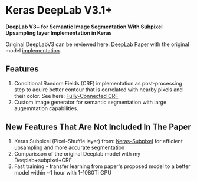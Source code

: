 # Keras DeepLab V3.1+

**DeepLab V3+ for Semantic Image Segmentation With Subpixel Upsampling layer Implementation in Keras**

Original DeepLabV3 can be reviewed here: [DeepLab Paper](https://arxiv.org/pdf/1606.00915)
with the original model [implementation](https://github.com/tensorflow/models/tree/master/research/deeplab).

## Features
1. Conditional Random Fields (CRF) implementation as post-processing step to aquire better contour that is correlated with nearby pixels and their color. See here: [Fully-Connected CRF](https://github.com/lucasb-eyer/pydensecrf)
2. Custom image generator for semantic segmentation with large augemntation capabilities.

## New Features That Are Not Included In The Paper
1. Keras Subpixel (Pixel-Shuffle layer) from: [Keras-Subpixel](https://github.com/tetrachrome/subpixel/blob/master/keras_subpixel.py) for efficient upsampling and more accurate segmentation
2. Comparisson of the original Deeplab model with my Deeplab+subpixel+CRF
3. Fast training - transfer learning from paper's proposed model to a better model within ~1 hour with 1-1080Ti GPU

